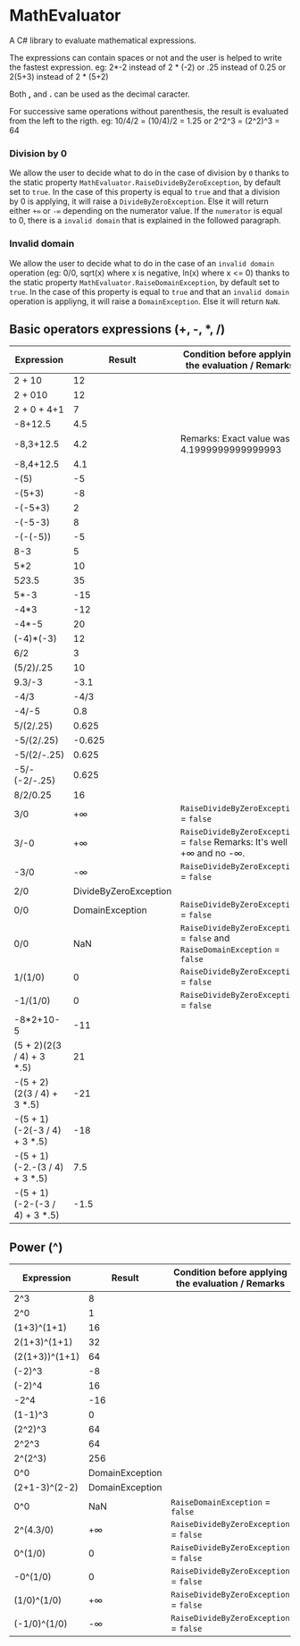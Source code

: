 # MathEvaluator
A C# library to evaluate mathematical expressions.

The expressions can contain spaces or not and the user is helped to write the fastest expression. eg: 2*-2 instead of 2 * (-2) or .25 instead of 0.25 or 2(5+3) instead of 2 * (5+2)

Both **,** and **.** can be used as the decimal caracter.

For successive same operations without parenthesis, the result is evaluated from the left to the rigth. eg: 10/4/2 = (10/4)/2 = 1.25 or 2^2^3 = (2^2)^3 = 64

### Division by 0

We allow the user to decide what to do in the case of division by `0` thanks to the static property `MathEvaluator.RaiseDivideByZeroException`, by default set to `true`.
In the case of this property is equal to `true` and that a division by 0 is applying, it will raise a `DivideByZeroException`. Else it will return either `+∞` or `-∞` depending on the numerator value. If the `numerator` is equal to 0, there is a `invalid domain` that is explained in the followed paragraph.

### Invalid domain

We allow the user to decide what to do in the case of an `invalid domain` operation (eg: 0/0, sqrt(x) where x is negative, ln(x) where x <= 0) thanks to the static property `MathEvaluator.RaiseDomainException`, by default set to `true`.
In the case of this property is equal to `true` and that an `invalid domain` operation is appliyng, it will raise a `DomainException`. Else it will return `NaN`.

## Basic operators expressions (+, -, *, /)

| Expression | Result | Condition before applying the evaluation / Remarks |
| ---------- | ------ | -------------------------------------------------- |
| 2 + 10 | 12  |
| 2 + 010 | 12  |
| 2 + 0 + 4+1 | 7 |
| -8+12.5 | 4.5 |
| -8,3+12.5 | 4.2 | Remarks: Exact value was 4.1999999999999993 |
| -8,4+12.5 | 4.1 |
| -(5) | -5 |
| -(5+3) | -8 |
| -(-5+3) | 2 |
| -(-5-3) | 8 |
| -(-(-5)) | -5 |
| 8-3 | 5 |
| 5*2 | 10 |
| 5*2*3.5 | 35 |
| 5*-3 | -15 |
| -4*3 | -12 |
| -4*-5 | 20 |
| (-4)*(-3) | 12 |
| 6/2 | 3 |
| (5/2)/.25 | 10 |
| 9.3/-3 | -3.1 |
| -4/3 | -4/3  |
| -4/-5 | 0.8 |
| 5/(2/.25) | 0.625 |
| -5/(2/.25) | -0.625 |
| -5/(2/-.25) | 0.625 |
| -5/-(-2/-.25) | 0.625  |
| 8/2/0.25 | 16 |
| 3/0 | +∞ | `RaiseDivideByZeroException` = `false` |
| 3/-0 | +∞ | `RaiseDivideByZeroException` = `false`  Remarks: It's well +∞ and no -∞.|
| -3/0 | -∞ | `RaiseDivideByZeroException` = `false` |
| 2/0 | DivideByZeroException |
| 0/0 | DomainException | `RaiseDivideByZeroException` = `false` |
| 0/0 | NaN | `RaiseDivideByZeroException` = `false` and `RaiseDomainException` = `false` |
| 1/(1/0) | 0 | `RaiseDivideByZeroException` = `false` |
| -1/(1/0) | 0 | `RaiseDivideByZeroException` = `false` |
| -8*2+10-5 | -11 |
| (5 + 2)(2(3 / 4) + 3 *.5) | 21 |
| -(5 + 2)(2(3 / 4) + 3 *.5) | -21 |
| -(5 + 1)(-2(-3 / 4) + 3 *.5) | -18 |
| -(5 + 1)(-2.-(3 / 4) + 3 *.5) | 7.5 |
| -(5 + 1)(-2-(-3 / 4) + 3 *.5) | -1.5 |

## Power (^)

| Expression | Result | Condition before applying the evaluation / Remarks |
| ---------- | ------ | -------------------------------------------------- |
| 2^3 | 8 |
| 2^0 | 1 |
| (1+3)^(1+1) | 16 |
| 2(1+3)^(1+1) | 32 |
| (2(1+3))^(1+1) | 64 |
| (-2)^3 | -8 |
| (-2)^4 | 16 |
| -2^4 | -16 |
| (1-1)^3 | 0 |
| (2^2)^3 | 64 |
| 2^2^3 | 64 |
| 2^(2^3) | 256 |
| 0^0 | DomainException |
| (2+1-3)^(2-2) | DomainException |
| 0^0 | NaN | `RaiseDomainException` = `false`
| 2^(4.3/0) | +∞ | `RaiseDivideByZeroException` = `false` |
| 0^(1/0) | 0 | `RaiseDivideByZeroException` = `false` |
| -0^(1/0) | 0 | `RaiseDivideByZeroException` = `false` |
| (1/0)^(1/0) | +∞ | `RaiseDivideByZeroException` = `false` |
| (-1/0)^(1/0) | -∞ | `RaiseDivideByZeroException` = `false` |
